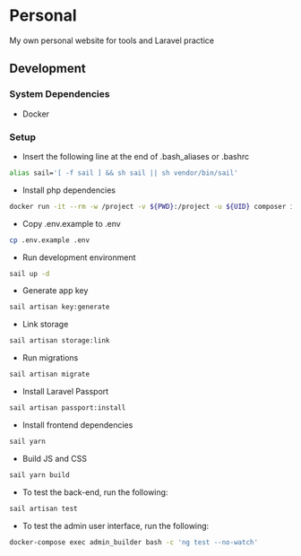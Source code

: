 # Personal
My own personal website for tools and Laravel practice

## Development

### System Dependencies
- Docker 

### Setup
- Insert the following line at the end of .bash_aliases or .bashrc
```bash
alias sail='[ -f sail ] && sh sail || sh vendor/bin/sail'
```
- Install php dependencies
```bash
docker run -it --rm -w /project -v ${PWD}:/project -u ${UID} composer install
```
- Copy .env.example to .env
```bash
cp .env.example .env
```
- Run development environment
```bash
sail up -d
```
- Generate app key
```bash
sail artisan key:generate
```
- Link storage
```bash
sail artisan storage:link
```
- Run migrations
```bash
sail artisan migrate
```
- Install Laravel Passport
```bash
sail artisan passport:install
```
- Install frontend dependencies
```bash
sail yarn
```
- Build JS and CSS
```bash
sail yarn build
```
- To test the back-end, run the following:
```bash
sail artisan test
```
- To test the admin user interface, run the following:
```bash
docker-compose exec admin_builder bash -c 'ng test --no-watch'
```
